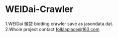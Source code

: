 # WEIDai-Crawler
1.WEIDai 微贷 bidding crawler save as jasondata.dat.   
2.Whole project contact folklaplace@163.com
